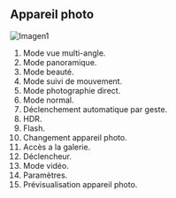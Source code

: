 ## Appareil photo

![Imagen1](http://static.energysistem.com/images/manuals/42499/56dd9e6f27dff.jpg)

1.	Mode vue multi-angle.
2.	Mode panoramique.
3.	Mode beauté.
4.	Mode suivi de mouvement.
5.	Mode photographie direct.
6.	Mode normal.
7.	Déclenchement automatique par geste.
8.	HDR.
9.	Flash.
10.	Changement appareil photo.
11.	Accès a la galerie.
12.	Déclencheur.
13.	Mode vidéo.
14.	Paramètres.
15.	Prévisualisation appareil photo.

